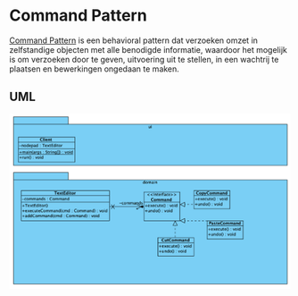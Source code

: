 # Command Pattern

[Command Pattern](https://refactoring.guru/design-patterns/command)
is een behavioral pattern dat verzoeken omzet in zelfstandige objecten met
alle benodigde informatie, waardoor het mogelijk is om verzoeken door te geven,
uitvoering uit te stellen, in een wachtrij te plaatsen en bewerkingen ongedaan
te maken.

## UML

![Command Pattern UML](./uml/uml.png)
